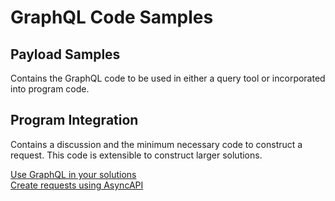 # GraphQL Code Samples #  
## Payload Samples ##  
Contains the GraphQL code to be used in either a query tool or incorporated into program code.  
## Program Integration ##  
Contains a discussion and the minimum necessary code to construct a request.  This code is extensible to construct larger solutions.  

[Use GraphQL in your solutions](GraphQL_Requests.md)  
[Create requests using AsyncAPI](../asyncapi/AsyncAPI_Requests.md)  
